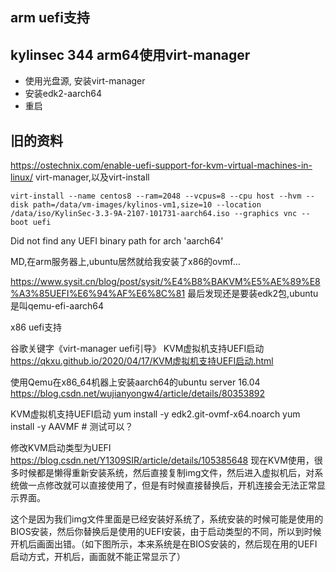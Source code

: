 ## arm uefi支持

## kylinsec 344 arm64使用virt-manager

* 使用光盘源, 安装virt-manager
* 安装edk2-aarch64
* 重启

## 旧的资料

https://ostechnix.com/enable-uefi-support-for-kvm-virtual-machines-in-linux/
virt-manager,以及virt-install
```
virt-install --name centos8 --ram=2048 --vcpus=8 --cpu host --hvm --disk path=/data/vm-images/kylinos-vm1,size=10 --location /data/iso/KylinSec-3.3-9A-2107-101731-aarch64.iso --graphics vnc --boot uefi
```

Did not find any UEFI binary path for arch 'aarch64'

MD,在arm服务器上,ubuntu居然就给我安装了x86的ovmf...

https://www.sysit.cn/blog/post/sysit/%E4%B8%BAKVM%E5%AE%89%E8%A3%85UEFI%E6%94%AF%E6%8C%81
最后发现还是要装edk2包,ubuntu是叫qemu-efi-aarch64



x86 uefi支持



谷歌关键字《virt-manager uefi引导》
KVM虚拟机支持UEFI启动
https://qkxu.github.io/2020/04/17/KVM虚拟机支持UEFI启动.html

使用Qemu在x86_64机器上安装aarch64的ubuntu server 16.04
https://blog.csdn.net/wujianyongw4/article/details/80353892

KVM虚拟机支持UEFI启动
yum install -y edk2.git-ovmf-x64.noarch
yum install -y AAVMF # 测试可以？



修改KVM启动类型为UEFI
https://blog.csdn.net/Y1309SIR/article/details/105385648
现在KVM使用，很多时候都是懒得重新安装系统，然后直接复制img文件，然后进入虚拟机后，对系统做一点修改就可以直接使用了，但是有时候直接替换后，开机连接会无法正常显示界面。

这个是因为我们img文件里面是已经安装好系统了，系统安装的时候可能是使用的BIOS安装，然后你替换后是使用的UEFI安装，由于启动类型的不同，所以到时候开机后画面出错。（如下图所示，本来系统是在BIOS安装的，然后现在用的UEFI启动方式，开机后，画面就不能正常显示了）


